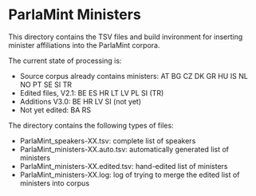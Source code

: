 # ParlaMint Ministers

This directory contains the TSV files and build invironment for inserting minister affiliations into
the ParlaMint corpora.

The current state of processing is:
* Source corpus already contains ministers: AT BG CZ DK GR HU IS NL NO PT SE SI TR
* Edited files, V2.1: BE ES HR LT LV PL SI (TR)
* Additions V3.0: BE HR LV SI (not yet)
* Not yet edited: BA RS

The directory contains the following types of files:
* ParlaMint_speakers-XX.tsv: complete list of speakers
* ParlaMint_ministers-XX.auto.tsv: automatically generated list of ministers
* ParlaMint_ministers-XX.edited.tsv: hand-edited list of ministers
* ParlaMint_ministers-XX.log: log of trying to merge the edited list of ministers into corpus
